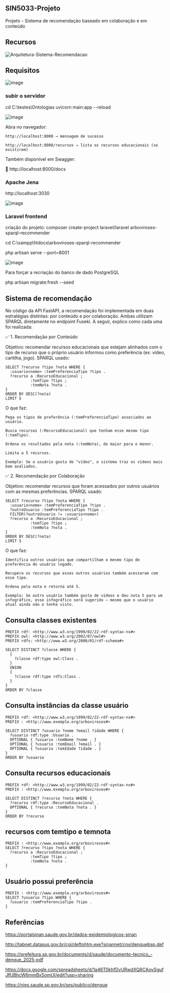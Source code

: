 ## SIN5033-Projeto

Projeto - Sistema de recomendação baseado em colaboração e em conteúdo

## Recursos

![Arquitetura-Sistema-Recomendacao](https://github.com/user-attachments/assets/ec756454-50d6-4641-86d9-7102db087abb)



## Requisitos

![image](https://github.com/user-attachments/assets/5cd3fbc6-749f-4401-96c9-81d05dc2202d)

### subir o servidor
cd C:\testes\Ontologias
uvicorn main:app --reload

![image](https://github.com/user-attachments/assets/e82c7700-c1cc-4066-b039-4fe6fcc9f8bb)


Abra no navegador:

    http://localhost:8000 → mensagem de sucesso

    http://localhost:8000/recursos → lista os recursos educacionais (se existirem)

Também disponível em Swagger:

📘 http://localhost:8000/docs

### Apache Jena

http://localhost:3030


![image](https://github.com/user-attachments/assets/62c7a5b8-0ca9-4901-9f31-784dac14ac94)


### Laravel frontend
criação do projeto:
composer create-project laravel/laravel arboviroses-sparql-recommender

cd C:\xampp\htdocs\arboviroses-sparql-recommender

php artisan serve --port=8001

![image](https://github.com/user-attachments/assets/7c877765-0c78-48fd-ad38-beb816f80350)


Para forçar a recriação do banco de dado PostgreSQL

php artisan migrate:fresh --seed


## Sistema de recomendação
No código da API FastAPI, a recomendação foi implementada em duas estratégias distintas: por conteúdo e por colaboração. Ambas utilizam SPARQL diretamente no endpoint Fuseki. A seguir, explico como cada uma foi realizada:

✅ 1. Recomendação por Conteúdo

Objetivo: recomendar recursos educacionais que estejam alinhados com o tipo de recurso que o próprio usuário informou como preferência (ex: vídeo, cartilha, jogo).
SPARQL usado:
```
SELECT ?recurso ?tipo ?nota WHERE {
  :usuario<nome> :temPreferenciaTipo ?tipo .
  ?recurso a :RecursoEducacional ;
           :temTipo ?tipo ;
           :temNota ?nota .
}
ORDER BY DESC(?nota)
LIMIT 5
```
O que faz:

    Pega os tipos de preferência (:temPreferenciaTipo) associados ao usuário.

    Busca recursos (:RecursoEducacional) que tenham esse mesmo tipo (:temTipo).

    Ordena os resultados pela nota (:temNota), do maior para o menor.

    Limita a 5 recursos.

    Exemplo: Se o usuário gosta de "vídeo", o sistema traz os vídeos mais bem avaliados.

✅ 2. Recomendação por Colaboração

Objetivo: recomendar recursos que foram acessados por outros usuários com as mesmas preferências.
SPARQL usado:
```
SELECT ?recurso ?tipo ?nota WHERE {
  :usuario<nome> :temPreferenciaTipo ?tipo .
  ?outroUsuario :temPreferenciaTipo ?tipo .
  FILTER(?outroUsuario != :usuario<nome>)
  ?recurso a :RecursoEducacional ;
           :temTipo ?tipo ;
           :temNota ?nota .
}
ORDER BY DESC(?nota)
LIMIT 5
```
O que faz:

    Identifica outros usuários que compartilham o mesmo tipo de preferência do usuário logado.

    Recupera os recursos que esses outros usuários também acessaram com esse tipo.

    Ordena pela nota e retorna até 5.

    Exemplo: Se outro usuário também gosta de vídeos e deu nota 5 para um infográfico, esse infográfico será sugerido — mesmo que o usuário atual ainda não o tenha visto.


## Consulta classes existentes

```sparql
PREFIX rdf: <http://www.w3.org/1999/02/22-rdf-syntax-ns#>
PREFIX owl: <http://www.w3.org/2002/07/owl#>
PREFIX rdfs: <http://www.w3.org/2000/01/rdf-schema#>

SELECT DISTINCT ?classe WHERE {
  {
    ?classe rdf:type owl:Class .
  }
  UNION
  {
    ?classe rdf:type rdfs:Class .
  }
}
ORDER BY ?classe
```

## Consulta instâncias da classe usuário

```sparql
PREFIX rdf: <http://www.w3.org/1999/02/22-rdf-syntax-ns#>
PREFIX : <http://www.exemplo.org/arboviroses#>

SELECT DISTINCT ?usuario ?nome ?email ?idade WHERE {
  ?usuario rdf:type :Usuario .
  OPTIONAL { ?usuario :temNome ?nome . }
  OPTIONAL { ?usuario :temEmail ?email . }
  OPTIONAL { ?usuario :temIdade ?idade . }
}
ORDER BY ?usuario

```

## Consulta recursos educacionais

```sparql
PREFIX rdf: <http://www.w3.org/1999/02/22-rdf-syntax-ns#>
PREFIX : <http://www.exemplo.org/arboviroses#>

SELECT DISTINCT ?recurso ?nota WHERE {
  ?recurso rdf:type :RecursoEducacional .
  OPTIONAL { ?recurso :temNota ?nota . }
}
ORDER BY ?recurso
```

## recursos com temtipo e temnota
```sparql
PREFIX : <http://www.exemplo.org/arboviroses#>
SELECT ?recurso ?tipo ?nota WHERE {
  ?recurso a :RecursoEducacional ;
           :temTipo ?tipo ;
           :temNota ?nota .
}
```

## Usuário possui preferência
```sparql
PREFIX : <http://www.exemplo.org/arboviroses#>
SELECT ?usuario ?tipo WHERE {
  ?usuario :temPreferenciaTipo ?tipo .
}
```

## Referências

https://portalsinan.saude.gov.br/dados-epidemiologicos-sinan

http://tabnet.datasus.gov.br/cgi/deftohtm.exe?sinannet/cnv/denguebsp.def

https://prefeitura.sp.gov.br/documents/d/saude/documento-tecnico_-dengue_2025-pdf

https://docs.google.com/spreadsheets/d/1a46T0khfDvURwdXQ6CAovSgufJffJBhcW6mmBxSomUI/edit?usp=sharing 

https://nies.saude.sp.gov.br/ses/publico/dengue 


